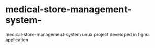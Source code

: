 # medical-store-management-system-
medical-store-management-system ui/ux project developed in figma application
